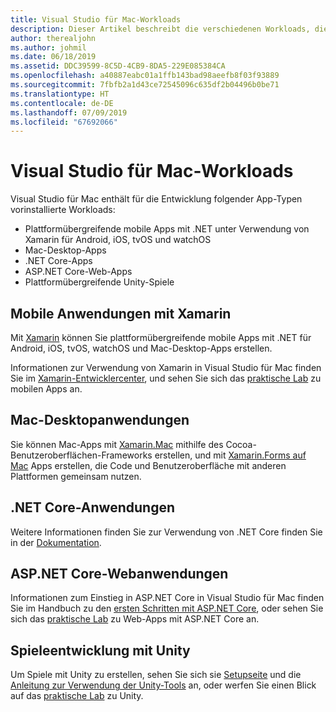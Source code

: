 ```yaml
---
title: Visual Studio für Mac-Workloads
description: Dieser Artikel beschreibt die verschiedenen Workloads, die in Visual Studio für Mac verwendet werden können, einschließlich mobiler Xamarin-Apps, ASP.NET Core und Unity für Spiele.
author: therealjohn
ms.author: johmil
ms.date: 06/18/2019
ms.assetid: DDC39599-8C5D-4CB9-8DA5-229E085384CA
ms.openlocfilehash: a40887eabc01a1ffb143bad98aeefb8f03f93889
ms.sourcegitcommit: 7fbfb2a1d43ce72545096c635df2b04496b0be71
ms.translationtype: HT
ms.contentlocale: de-DE
ms.lasthandoff: 07/09/2019
ms.locfileid: "67692066"
---
```

# <a name="visual-studio-for-mac-workloads"></a>Visual Studio für Mac-Workloads

Visual Studio für Mac enthält für die Entwicklung folgender App-Typen vorinstallierte Workloads:

* Plattformübergreifende mobile Apps mit .NET unter Verwendung von Xamarin für Android, iOS, tvOS und watchOS
* Mac-Desktop-Apps
* .NET Core-Apps
* ASP.NET Core-Web-Apps
* Plattformübergreifende Unity-Spiele

## <a name="mobile-applications-with-xamarin"></a>Mobile Anwendungen mit Xamarin

Mit [Xamarin](xamarin.md) können Sie plattformübergreifende mobile Apps mit .NET für Android, iOS, tvOS, watchOS und Mac-Desktop-Apps erstellen.

Informationen zur Verwendung von Xamarin in Visual Studio für Mac finden Sie im [Xamarin-Entwicklercenter](https://developer.xamarin.com/), und sehen Sie sich das [praktische Lab](https://github.com/Microsoft/vs4mac-labs/tree/master/Mobile/Getting-Started) zu mobilen Apps an.

## <a name="mac-desktop-applications"></a>Mac-Desktopanwendungen

Sie können Mac-Apps mit [Xamarin.Mac](https://docs.microsoft.com/xamarin/mac/) mithilfe des Cocoa-Benutzeroberflächen-Frameworks erstellen, und mit [Xamarin.Forms auf Mac](https://docs.microsoft.com/xamarin/xamarin-forms/platform/other/mac) Apps erstellen, die Code und Benutzeroberfläche mit anderen Plattformen gemeinsam nutzen.

## <a name="net-core-applications"></a>.NET Core-Anwendungen

Weitere Informationen finden Sie zur Verwendung von .NET Core finden Sie in der [Dokumentation](/dotnet/core/).

## <a name="aspnet-core-web-applications"></a>ASP.NET Core-Webanwendungen

Informationen zum Einstieg in ASP.NET Core in Visual Studio für Mac finden Sie im Handbuch zu den [ersten Schritten mit ASP.NET Core](asp-net-core.md), oder sehen Sie sich das [praktische Lab](https://github.com/Microsoft/vs4mac-labs/tree/master/Web/Getting-Started) zu Web-Apps mit ASP.NET Core an.

## <a name="unity-game-development"></a>Spieleentwicklung mit Unity

Um Spiele mit Unity zu erstellen, sehen Sie sich sie [Setupseite](setup-vsmac-tools-unity.md) und die [Anleitung zur Verwendung der Unity-Tools](using-vsmac-tools-unity.md) an, oder werfen Sie einen Blick auf das [praktische Lab](https://github.com/Microsoft/vs4mac-labs/tree/master/Unity/Getting-Started) zu Unity.
